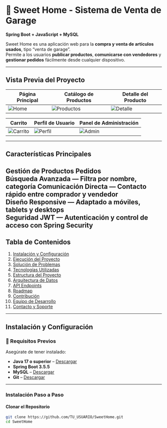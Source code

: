 # 🏡 Sweet Home - Sistema de Venta de Garage  

**Spring Boot + JavaScript + MySQL**  

Sweet Home es una aplicación web para la **compra y venta de artículos usados**, tipo “venta de garage”.  
Permite a los usuarios **publicar productos**, **comunicarse con vendedores** y **gestionar pedidos** fácilmente desde cualquier dispositivo.  

---

## Vista Previa del Proyecto  

| Página Principal | Catálogo de Productos | Detalle del Producto |
|------------------|-----------------------|----------------------|
| ![Home](docs/screenshots/home.png) | ![Productos](docs/screenshots/catalogo.png) | ![Detalle](docs/screenshots/detalle.png) |

| Carrito | Perfil de Usuario | Panel de Administración |
|----------|------------------|--------------------------|
| ![Carrito](docs/screenshots/carrito.png) | ![Perfil](docs/screenshots/perfil.png) | ![Admin](docs/screenshots/admin.png) |

---

## Características Principales  

**Gestión de Productos**
**Pedidos**  
**Búsqueda Avanzada** — Filtra por nombre, categoría
**Comunicación Directa** — Contacto rápido entre comprador y vendedor  
**Diseño Responsive** — Adaptado a móviles, tablets y desktops  
**Seguridad JWT** — Autenticación y control de acceso con Spring Security  
---

##  Tabla de Contenidos
1. [Instalación y Configuración](#-instalación-y-configuración)  
2. [Ejecución del Proyecto](#-ejecución-del-proyecto)  
3. [Solución de Problemas](#-solución-de-problemas)  
4. [Tecnologías Utilizadas](#-tecnologías-utilizadas)  
5. [Estructura del Proyecto](#️-estructura-del-proyecto)  
6. [Arquitectura de Datos](#-arquitectura-de-datos)  
7. [API Endpoints](#-api-endpoints)  
8. [Roadmap](#-roadmap)  
9. [Contribución](#-contribución)  
10. [Equipo de Desarrollo](#-equipo-de-desarrollo)  
11. [Contacto y Soporte](#-contacto-y-soporte)  

---

## Instalación y Configuración

### 🔧 Requisitos Previos  
Asegúrate de tener instalado:  
-  **Java 17 o superior** – [Descargar](https://www.oracle.com/java/technologies/javase/jdk17-archive-downloads.html)  
-  **Spring Boot 3.5.5**  
-  **MySQL** – [Descargar](https://dev.mysql.com/downloads/)    
-  **Git** – [Descargar](https://git-scm.com/)  


---

### Instalación Paso a Paso

####  Clonar el Repositorio  
```bash
git clone https://github.com/TU_USUARIO/SweetHome.git
cd SweetHome
